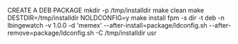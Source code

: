  CREATE A DEB PACKAGE
    mkdir -p /tmp/installdir
    make clean
    make
    DESTDIR=/tmp/installdir NOLDCONFIG=y make install
    fpm -s dir -t deb -n lbingewatch -v 1.0.0 -d 'memex' --after-install=package/ldconfig.sh --after-remove=package/ldconfig.sh -C /tmp/installdir usr
